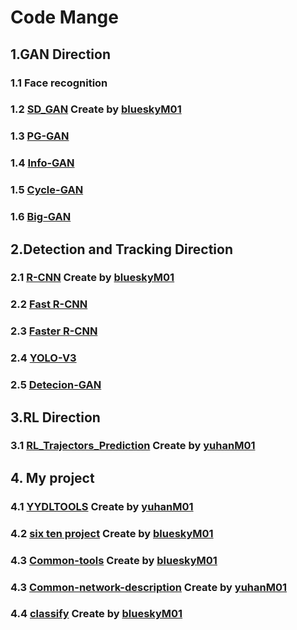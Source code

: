 # Code Mange
## 1.GAN Direction
### 1.1 Face recognition



### 1.2 [SD_GAN](https://github.com/blueskyM01/SD_GAN_Tensorflow) Create by [blueskyM01](https://github.com/blueskyM01)

### 1.3 [PG-GAN]()




### 1.4 [Info-GAN]()


### 1.5 [Cycle-GAN]()


### 1.6 [Big-GAN]()


## 2.Detection and Tracking Direction
### 2.1 [R-CNN](https://github.com/blueskyM01/R-CNN) Create by [blueskyM01](https://github.com/blueskyM01)


### 2.2 [Fast R-CNN]()


### 2.3 [Faster R-CNN]()


### 2.4 [YOLO-V3](https://github.com/wizyoung/YOLOv3_TensorFlow)


### 2.5 [Detecion-GAN]()


## 3.RL Direction
### 3.1 [RL_Trajectors_Prediction](https://github.com/yuhanM01/RL_Trajectors_Prediction) Create by [yuhanM01](https://github.com/yuhanM01)


## 4. My project
### 4.1 [YYDLTOOLS](https://github.com/yuhanM01/Qt-demo) Create by [yuhanM01](https://github.com/yuhanM01)


### 4.2 [six ten project](https://github.com/blueskyM01/six-ten-project) Create by [blueskyM01](https://github.com/blueskyM01)


### 4.3 [Common-tools](https://github.com/blueskyM01/Common-tools) Create by [blueskyM01](https://github.com/blueskyM01)

### 4.3 [Common-network-description](https://github.com/yuhanM01/Common-network-description) Create by [yuhanM01](https://github.com/yuhanM01)

### 4.4 [classify](ResNet152) Create by [blueskyM01](https://github.com/blueskyM01)
